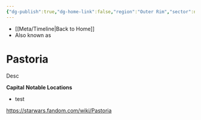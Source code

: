```yaml
---
{"dg-publish":true,"dg-home-link":false,"region":"Outer Rim","sector":null,"system":null,"grid":"P-17","aliases":[],"tags":["map","planet","retraining","outerrim","unfinished"],"permalink":"/navigational/pastoria/","dgHomeLink":false,"dgPassFrontmatter":true}
---
```


- [[Meta/Timeline\|Back to Home]]
- Also known as 

# Pastoria
Desc

**Capital**
**Notable Locations**
- test

https://starwars.fandom.com/wiki/Pastoria